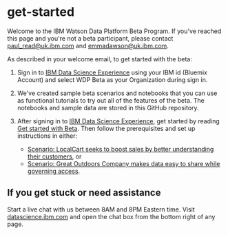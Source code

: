 # get-started

Welcome to the IBM Watson Data Platform Beta Program. If you've reached this page and you're not a beta participant, please contact paul_read@uk.ibm.com and emmadawson@uk.ibm.com.

As described in your welcome email, to get started with the beta:

1. Sign in to [IBM Data Science Experience](https://datascience.ibm.com/) using your IBM id (Bluemix Account) and select WDP Beta as your Organization during sign in.

1. We've created sample beta scenarios and notebooks that you can use as functional tutorials to try out all of the features of the beta. The notebooks and sample data are stored in this GitHub repository.

1. After signing in to [IBM Data Science Experience](https://datascience.ibm.com/), get started by reading [Get started with Beta](https://apsportal.ibm.com/docs/content/getting-started/get-started-beta.html). Then follow the prerequisites and set up instructions in either:

	* [Scenario: LocalCart seeks to boost sales by better understanding their customers](https://apsportal.ibm.com/docs/content/getting-started/wdp-beta-scenario.html), or
	* [Scenario: Great Outdoors Company makes data easy to share while governing access](https://apsportal.ibm.com/docs/content/getting-started/dm-beta-scenario.html).
	<!-- * [Scenario: Exploring heating complaints in Manhattan using IBM Analytics Engine](https://apsportal.ibm.com/docs/content/getting-started/iae-beta-scenario.html)-->

## If you get stuck or need assistance

Start a live chat with us between 8AM and 8PM Eastern time. Visit [datascience.ibm.com](https://datascience.ibm.com/) and open the chat box from the bottom right of any page.

